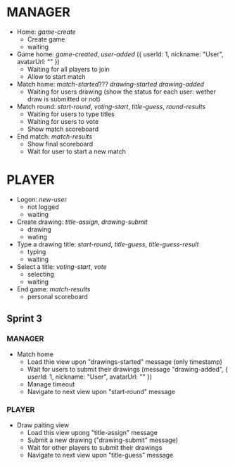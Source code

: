 # MANAGER
* Home: _game-create_
    * Create game
    * waiting
* Game home:  _game-created_, _user-added_ ({ userId: 1, nickname: "User", avatarUrl: "" })
    * Waiting for all players to join
    * Allow to start match
* Match home: _match-started_??? _drawing-started_ _drawing-added_
    * Waiting for users drawing (show the status for each user: wether draw is submitted or not)
* Match round: _start-round_, _voting-start_, _title-guess_, _round-results_
    * Waiting for users to type titles
    * Waiting for users to vote
    * Show match scoreboard
* End match: _match-results_
    * Show final scoreboard
    * Wait for user to start a new match 

# PLAYER
* Logon: _new-user_
    * not logged
    * waiting
* Create drawing: _title-assign_, _drawing-submit_
    * drawing
    * wating
* Type a drawing title: _start-round_, _title-guess_, _title-guess-result_
    * typing
    * waiting
* Select a title: _voting-start_, _vote_
    * selecting
    * waiting
* End game: _match-results_
    * personal scoreboard



## Sprint 3
### MANAGER
* Match home
    * Load thie view upon "drawings-started" message (only timestamp)
    * Wait for users to submit their drawings (message "drawing-added", { userId: 1, nickname: "User", avatarUrl: "" })
    * Manage timeout
    * Navigate to next view upon "start-round" message
### PLAYER
* Draw paiting view
    * Load this view upong "title-assign" message
    * Submit a new drawing ("drawing-submit" message)
    * Wait for other players to submit their drawings 
    * Navigate to next view upon "title-guess" message

